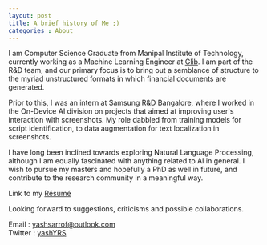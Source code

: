 ```yaml
---
layout: post
title: A brief history of Me ;)
categories : About
---
```


I am Computer Science Graduate from Manipal Institute of Technology, currently working as a Machine Learning Engineer at [Glib](https://glib.ai/). I am part of the R&D team, and our primary focus is to bring out a semblance of structure to the myriad unstructured formats in which financial documents are generated.

Prior to this, I was an intern at Samsung R&D Bangalore, where I worked in the On-Device AI division on projects that aimed at improving user's interaction with screenshots. My role dabbled from training models for script identification, to data augmentation for text localization in screenshots.

I have long been inclined towards exploring Natural Language Processing, although I am equally fascinated with anything related to AI in general. I wish to pursue my masters and hopefully a PhD as well in future, and contribute to the research community in a meaningful way. 

Link to my [Résumé](https://github.com/yashYRS/yashYRS.github.io/raw/master/cv.pdf)


Looking forward to suggestions, criticisms and possible collaborations.

Email : yashsarrof@outlook.com<br>
Twitter : [yashYRS](https://twitter.com/yashyrs)